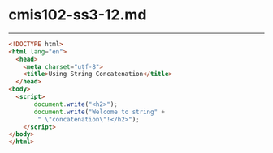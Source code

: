 # cmis102-ss3-12.md

---

```html
<!DOCTYPE html>
<html lang="en">
  <head>
    <meta charset="utf-8">
    <title>Using String Concatenation</title>
  </head>
<body>
  <script> 
       document.write("<h2>");
       document.write("Welcome to string" +
      	" \"concatenation\"!</h2>");
    </script>
</body>
</html>
```
  <script> 
       document.write("<h2>");
       document.write("Welcome to string" +
      	" \"concatenation\"!</h2>");
  </script>
